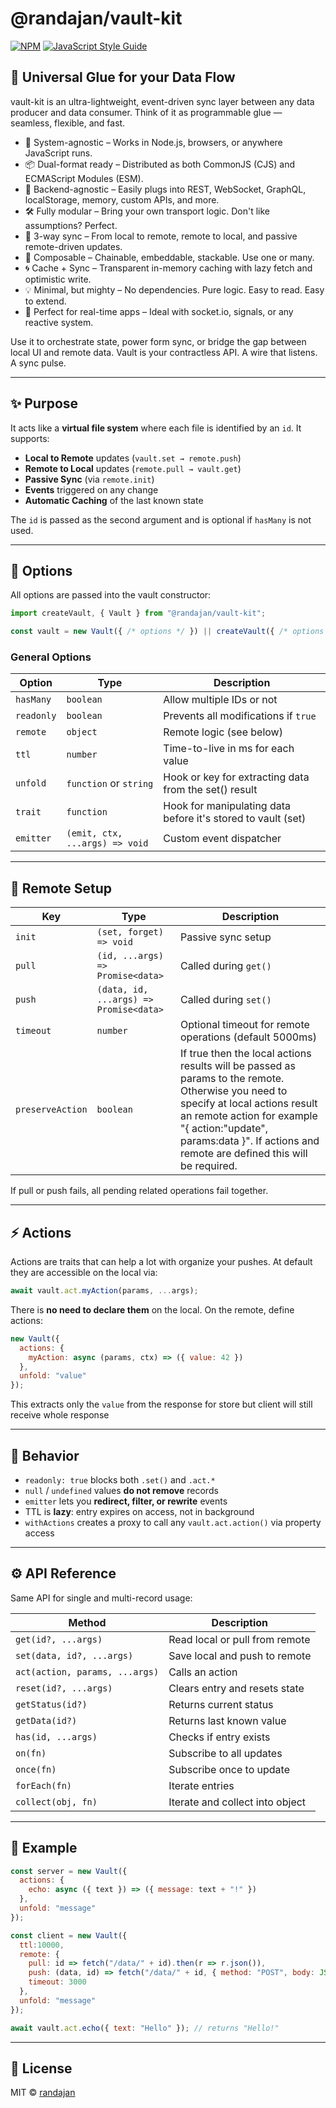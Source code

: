 # @randajan/vault-kit

[![NPM](https://img.shields.io/npm/v/@randajan/vault-kit.svg)](https://www.npmjs.com/package/@randajan/vault-kit) [![JavaScript Style Guide](https://img.shields.io/badge/code_style-standard-brightgreen.svg)](https://standardjs.com)


## 🧬 Universal Glue for your Data Flow
vault-kit is an ultra-lightweight, event-driven sync layer between any data producer and data consumer.
Think of it as programmable glue — seamless, flexible, and fast.

- 🧠 System-agnostic – Works in Node.js, browsers, or anywhere JavaScript runs.
- 📦 Dual-format ready – Distributed as both CommonJS (CJS) and ECMAScript Modules (ESM).
- 🔌 Backend-agnostic – Easily plugs into REST, WebSocket, GraphQL, localStorage, memory, custom APIs, and more.
- 🛠️ Fully modular – Bring your own transport logic. Don't like assumptions? Perfect.
- 🔁 3-way sync – From local to remote, remote to local, and passive remote-driven updates.
- 🧩 Composable – Chainable, embeddable, stackable. Use one or many.
- 🌀 Cache + Sync – Transparent in-memory caching with lazy fetch and optimistic write.
- 💡 Minimal, but mighty – No dependencies. Pure logic. Easy to read. Easy to extend.
- 🚀 Perfect for real-time apps – Ideal with socket.io, signals, or any reactive system.

Use it to orchestrate state, power form sync, or bridge the gap between local UI and remote data.
Vault is your contractless API. A wire that listens. A sync pulse.

---

## ✨ Purpose

It acts like a **virtual file system** where each file is identified by an `id`. It supports:

- **Local to Remote** updates (`vault.set → remote.push`)
- **Remote to Local** updates (`remote.pull → vault.get`)
- **Passive Sync** (via `remote.init`)
- **Events** triggered on any change
- **Automatic Caching** of the last known state

The `id` is passed as the second argument and is optional if `hasMany` is not used.

---

## 🧩 Options

All options are passed into the vault constructor:

```js
import createVault, { Vault } from "@randajan/vault-kit";

const vault = new Vault({ /* options */ }) || createVault({ /* options */ });
```

### General Options

| Option        | Type                      | Description |
|---------------|---------------------------|-------------|
| `hasMany`     | `boolean`                 | Allow multiple IDs or not |
| `readonly`    | `boolean`                 | Prevents all modifications if `true` |
| `remote`      | `object`                  | Remote logic (see below) |
| `ttl`         | `number`                  | Time-to-live in ms for each value |
| `unfold`   | `function` or `string`    | Hook or key for extracting data from the set() result |
| `trait`   | `function`    | Hook for manipulating data before it's stored to vault (set) |
| `emitter`     | `(emit, ctx, ...args) => void` | Custom event dispatcher |

---

## 🔌 Remote Setup

| Key       | Type                            | Description |
|-----------|----------------------------------|-------------|
| `init`    | `(set, forget) => void`          | Passive sync setup |
| `pull`    | `(id, ...args) => Promise<data>` | Called during `get()` |
| `push`    | `(data, id, ...args) => Promise<data>` | Called during `set()` |
| `timeout` | `number`                         | Optional timeout for remote operations (default 5000ms) |
| `preserveAction` | `boolean`                         | If true then the local actions results will be passed as params to the remote. Otherwise you need to specify at local actions result an remote action for example "{ action:"update", params:data }". If actions and remote are defined this will be required. |

If pull or push fails, all pending related operations fail together.

---

## ⚡ Actions

Actions are traits that can help a lot with organize your pushes. At default they are accessible on the local via:

```js
await vault.act.myAction(params, ...args);
```

There is **no need to declare them** on the local. On the remote, define actions:

```js
new Vault({
  actions: {
    myAction: async (params, ctx) => ({ value: 42 })
  },
  unfold: "value"
});
```

This extracts only the `value` from the response for store but client will still receive whole response

---

## 🎯 Behavior

- `readonly: true` blocks both `.set()` and `.act.*`
- `null` / `undefined` values **do not remove** records
- `emitter` lets you **redirect, filter, or rewrite** events
- TTL is **lazy**: entry expires on access, not in background
- `withActions` creates a proxy to call any `vault.act.action()` via property access

---

## ⚙️ API Reference

Same API for single and multi-record usage:

| Method         | Description |
|----------------|-------------|
| `get(id?, ...args)`     | Read local or pull from remote |
| `set(data, id?, ...args)` | Save local and push to remote |
| `act(action, params, ...args)` | Calls an action |
| `reset(id?, ...args)`   | Clears entry and resets state |
| `getStatus(id?)`        | Returns current status |
| `getData(id?)`          | Returns last known value |
| `has(id, ...args)`      | Checks if entry exists |
| `on(fn)`                | Subscribe to all updates |
| `once(fn)`              | Subscribe once to update |
| `forEach(fn)`           | Iterate entries |
| `collect(obj, fn)`      | Iterate and collect into object |

---

## 🧪 Example

```js
const server = new Vault({
  actions: {
    echo: async ({ text }) => ({ message: text + "!" })
  },
  unfold: "message"
});

const client = new Vault({
  ttl:10000,
  remote: {
    pull: id => fetch("/data/" + id).then(r => r.json()),
    push: (data, id) => fetch("/data/" + id, { method: "POST", body: JSON.stringify(data) }),
    timeout: 3000
  },
  unfold: "message"
});

await vault.act.echo({ text: "Hello" }); // returns "Hello!"
```

---

## 📄 License

MIT © [randajan](https://github.com/randajan)
